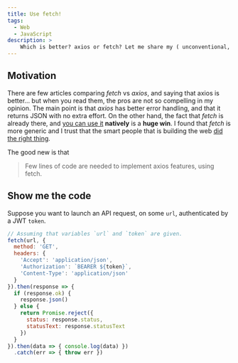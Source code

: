 ```yaml
---
title: Use fetch!
tags:
  - Web
  - JavaScript
description: >
    Which is better? axios or fetch? Let me share my ( unconventional, as always :^) opinion.
---
```


## Motivation

There are few articles comparing *fetch* vs *axios*, and saying that axios is better... but when you read them, the pros are not so compelling in my opinion.
The main point is that *axios* has better error handling, and that it returns JSON with no extra effort.
On the other hand, the fact that *fetch* is already there, and [you can use it](https://caniuse.com/#feat=fetch) **natively** is a **huge win**.
I found that *fetch* is more generic and I trust that the smart people that is building the web [did the right thing](http://www.catb.org/jargon/html/R/Right-Thing.html).

The good new is that

> Few lines of code are needed to implement axios features, using fetch.

## Show me the code

Suppose you want to launch an API request, on some `url`, authenticated by
a JWT `token`.

```javascript
// Assuming that variables `url` and `token` are given.
fetch(url, {
  method: 'GET',
  headers: {
    'Accept': 'application/json',
    'Authorization': `BEARER ${token}`,
    'Content-Type': 'application/json'
  }
}).then(response => {
  if (response.ok) {
    response.json()
  } else {
    return Promise.reject({
      status: response.status,
      statusText: response.statusText
    })
  }
}).then(data => { console.log(data) })
  .catch(err => { throw err })
```
